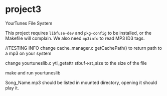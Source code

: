 # project3
YourTunes File System

This project requires `libfuse-dev` and `pkg-config` to be installed, or the Makefile will complain.
We also need `mp3info` to read MP3 ID3 tags.

//TESTING INFO
change cache_manager.c getCachePath() to return path to a mp3 on your system

change yourtuneslib.c ytl_getattr stbuf->st_size to the size of the file

make and run yourtuneslib 

Song_Name.mp3 should be listed in mounted directory, opening it should play it.
